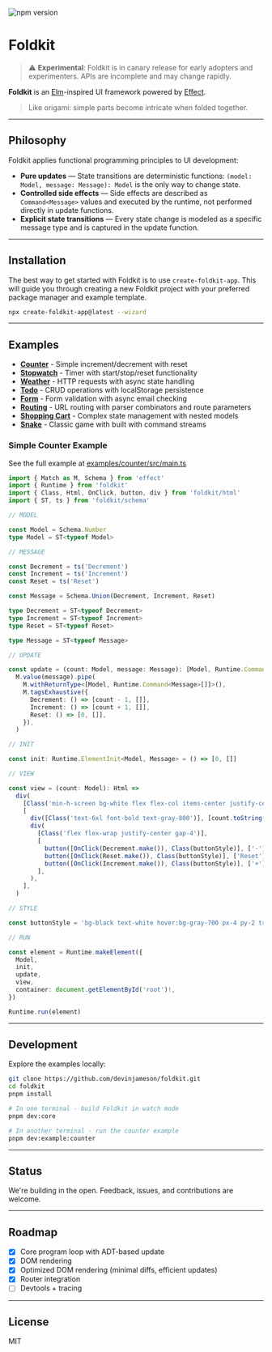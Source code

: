 ![npm version](https://img.shields.io/npm/v/foldkit)

# Foldkit

> ⚠️ **Experimental**: Foldkit is in canary release for early adopters and experimenters. APIs are incomplete and may change rapidly.

**Foldkit** is an [Elm](https://elm-lang.org/)-inspired UI framework powered by [Effect](https://effect.website/).

> Like origami: simple parts become intricate when folded together.

---

## Philosophy

Foldkit applies functional programming principles to UI development:

- **Pure updates** — State transitions are deterministic functions: `(model: Model, message: Message): Model` is the only way to change state.
- **Controlled side effects** — Side effects are described as `Command<Message>` values and executed by the runtime, not performed directly in update functions.
- **Explicit state transitions** — Every state change is modeled as a specific message type and is captured in the update function.

---

## Installation

The best way to get started with Foldkit is to use `create-foldkit-app`. This
will guide you through creating a new Foldkit project with your preferred
package manager and example template.

```bash
npx create-foldkit-app@latest --wizard
```

---

## Examples

- **[Counter](examples/counter/src/main.ts)** - Simple increment/decrement with reset
- **[Stopwatch](examples/stopwatch/src/main.ts)** - Timer with start/stop/reset functionality
- **[Weather](examples/weather/src/main.ts)** - HTTP requests with async state handling
- **[Todo](examples/todo/src/main.ts)** - CRUD operations with localStorage persistence
- **[Form](examples/form/src/main.ts)** - Form validation with async email checking
- **[Routing](examples/routing/src/main.ts)** - URL routing with parser combinators and route parameters
- **[Shopping Cart](examples/shopping-cart/src/main.ts)** - Complex state management with nested models
- **[Snake](examples/snake/src/main.ts)** - Classic game with built with command streams

### Simple Counter Example

See the full example at [examples/counter/src/main.ts](examples/counter/src/main.ts)

```ts
import { Match as M, Schema } from 'effect'
import { Runtime } from 'foldkit'
import { Class, Html, OnClick, button, div } from 'foldkit/html'
import { ST, ts } from 'foldkit/schema'

// MODEL

const Model = Schema.Number
type Model = ST<typeof Model>

// MESSAGE

const Decrement = ts('Decrement')
const Increment = ts('Increment')
const Reset = ts('Reset')

const Message = Schema.Union(Decrement, Increment, Reset)

type Decrement = ST<typeof Decrement>
type Increment = ST<typeof Increment>
type Reset = ST<typeof Reset>

type Message = ST<typeof Message>

// UPDATE

const update = (count: Model, message: Message): [Model, Runtime.Command<Message>[]] =>
  M.value(message).pipe(
    M.withReturnType<[Model, Runtime.Command<Message>[]]>(),
    M.tagsExhaustive({
      Decrement: () => [count - 1, []],
      Increment: () => [count + 1, []],
      Reset: () => [0, []],
    }),
  )

// INIT

const init: Runtime.ElementInit<Model, Message> = () => [0, []]

// VIEW

const view = (count: Model): Html =>
  div(
    [Class('min-h-screen bg-white flex flex-col items-center justify-center gap-6 p-6')],
    [
      div([Class('text-6xl font-bold text-gray-800')], [count.toString()]),
      div(
        [Class('flex flex-wrap justify-center gap-4')],
        [
          button([OnClick(Decrement.make()), Class(buttonStyle)], ['-']),
          button([OnClick(Reset.make()), Class(buttonStyle)], ['Reset']),
          button([OnClick(Increment.make()), Class(buttonStyle)], ['+']),
        ],
      ),
    ],
  )

// STYLE

const buttonStyle = 'bg-black text-white hover:bg-gray-700 px-4 py-2 transition'

// RUN

const element = Runtime.makeElement({
  Model,
  init,
  update,
  view,
  container: document.getElementById('root')!,
})

Runtime.run(element)
```

---

## Development

Explore the examples locally:

```bash
git clone https://github.com/devinjameson/foldkit.git
cd foldkit
pnpm install

# In one terminal - build Foldkit in watch mode
pnpm dev:core

# In another terminal - run the counter example
pnpm dev:example:counter
```

---

## Status

We're building in the open. Feedback, issues, and contributions are welcome.

---

## Roadmap

- [x] Core program loop with ADT-based update
- [x] DOM rendering
- [x] Optimized DOM rendering (minimal diffs, efficient updates)
- [x] Router integration
- [ ] Devtools + tracing

---

## License

MIT
